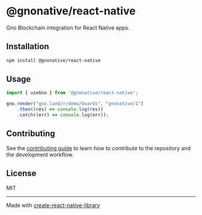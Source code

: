 # @gnonative/react-native

Gno Blockchain integration for React Native apps.

## Installation

```sh
npm install @gnonative/react-native
```

## Usage

```js
import { useGno } from '@gnonative/react-native';

gno.render("gno.land/r/demo/boards", "gnonative/1")
    .then((res) => console.log(res))
    .catch((err) => console.log(err));
```

## Contributing

See the [contributing guide](CONTRIBUTING.md) to learn how to contribute to the repository and the development workflow.

## License

MIT

---

Made with [create-react-native-library](https://github.com/callstack/react-native-builder-bob)
